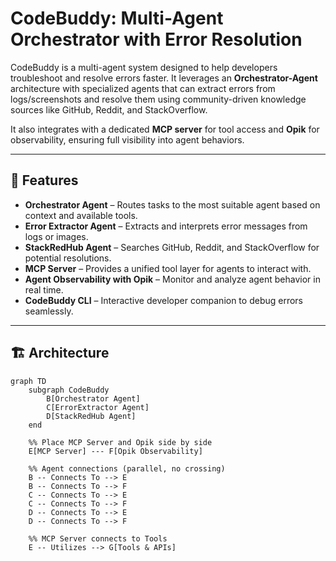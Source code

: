 # CodeBuddy: Multi-Agent Orchestrator with Error Resolution

CodeBuddy is a multi-agent system designed to help developers troubleshoot and resolve errors faster. It leverages an **Orchestrator-Agent** architecture with specialized agents that can extract errors from logs/screenshots and resolve them using community-driven knowledge sources like GitHub, Reddit, and StackOverflow.  

It also integrates with a dedicated **MCP server** for tool access and **Opik** for observability, ensuring full visibility into agent behaviors.  

---

## 🚀 Features

- **Orchestrator Agent** – Routes tasks to the most suitable agent based on context and available tools.  
- **Error Extractor Agent** – Extracts and interprets error messages from logs or images.  
- **StackRedHub Agent** – Searches GitHub, Reddit, and StackOverflow for potential resolutions.  
- **MCP Server** – Provides a unified tool layer for agents to interact with.  
- **Agent Observability with Opik** – Monitor and analyze agent behavior in real time.  
- **CodeBuddy CLI** – Interactive developer companion to debug errors seamlessly.  

---

## 🏗️ Architecture

```mermaid
graph TD
    subgraph CodeBuddy
        B[Orchestrator Agent]
        C[ErrorExtractor Agent]
        D[StackRedHub Agent]
    end

    %% Place MCP Server and Opik side by side
    E[MCP Server] --- F[Opik Observability]

    %% Agent connections (parallel, no crossing)
    B -- Connects To --> E
    B -- Connects To --> F
    C -- Connects To --> E
    C -- Connects To --> F
    D -- Connects To --> E
    D -- Connects To --> F

    %% MCP Server connects to Tools
    E -- Utilizes --> G[Tools & APIs]
